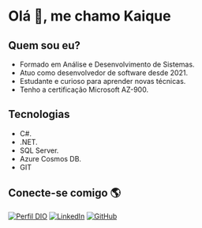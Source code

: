 # **Olá 👋, me chamo Kaique**

## Quem sou eu?

* Formado em Análise e Desenvolvimento de Sistemas.
* Atuo como desenvolvedor de software desde 2021.
* Estudante e curioso para aprender novas técnicas.
* Tenho a certificação Microsoft AZ-900.

## Tecnologias

* C#.
* .NET.
* SQL Server.
* Azure Cosmos DB.
* GIT

## Conecte-se comigo 🌎

[![Perfil DIO](https://img.shields.io/badge/-Meu%20Perfil%20na%20DIO-30A3DC?style=for-the-badge)](https://www.dio.me/users/kaiquemartins_s)
[![LinkedIn](https://img.shields.io/badge/LinkedIn-00a8ff?style=for-the-badge&logo=linkedin&logoColor=fff)](https://www.linkedin.com/in/kaiquemartinss/)
[![GitHub](https://img.shields.io/badge/-GitHub-05122A?style=flat&logo=github)](https://github.com/eukaiquems) 
